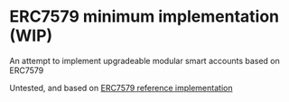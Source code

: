 # ERC7579 minimum implementation (WIP)

An attempt to implement upgradeable modular smart accounts based on ERC7579

Untested, and based on [ERC7579 reference implementation](https://github.com/erc7579/erc7579-implementation)